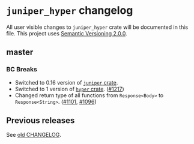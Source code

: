 `juniper_hyper` changelog
=========================

All user visible changes to `juniper_hyper` crate will be documented in this file. This project uses [Semantic Versioning 2.0.0].




## master

### BC Breaks

- Switched to 0.16 version of [`juniper` crate].
- Switched to 1 version of [`hyper` crate]. ([#1217])
- Changed return type of all functions from `Response<Body>` to `Response<String>`. ([#1101], [#1096])

[#1096]: /../../issues/1096
[#1101]: /../../pull/1101
[#1217]: /../../pull/1217




## Previous releases

See [old CHANGELOG](/../../blob/juniper_hyper-v0.8.0/juniper_hyper/CHANGELOG.md).




[`juniper` crate]: https://docs.rs/juniper
[`hyper` crate]: https://docs.rs/hyper
[Semantic Versioning 2.0.0]: https://semver.org
